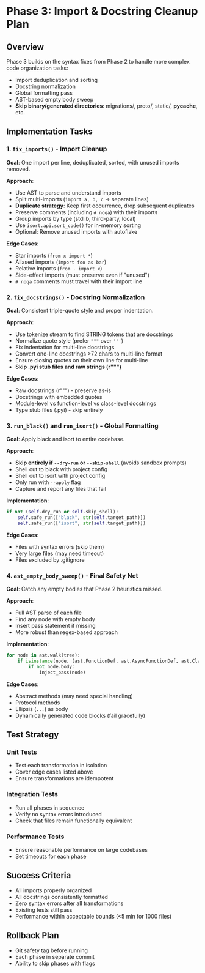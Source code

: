 # Phase 3: Import & Docstring Cleanup Plan

## Overview
Phase 3 builds on the syntax fixes from Phase 2 to handle more complex code organization tasks:
- Import deduplication and sorting
- Docstring normalization
- Global formatting pass
- AST-based empty body sweep
- **Skip binary/generated directories**: migrations/, proto/, static/, __pycache__, etc.

## Implementation Tasks

### 1. `fix_imports()` - Import Cleanup
**Goal**: One import per line, deduplicated, sorted, with unused imports removed.

**Approach**:
- Use AST to parse and understand imports
- Split multi-imports (`import a, b, c` → separate lines)
- **Duplicate strategy**: Keep first occurrence, drop subsequent duplicates
- Preserve comments (including `# noqa`) with their imports
- Group imports by type (stdlib, third-party, local)
- Use `isort.api.sort_code()` for in-memory sorting
- Optional: Remove unused imports with autoflake

**Edge Cases**:
- Star imports (`from x import *`)
- Aliased imports (`import foo as bar`)
- Relative imports (`from . import x`)
- Side-effect imports (must preserve even if "unused")
- `# noqa` comments must travel with their import line

### 2. `fix_docstrings()` - Docstring Normalization
**Goal**: Consistent triple-quote style and proper indentation.

**Approach**:
- Use tokenize stream to find STRING tokens that are docstrings
- Normalize quote style (prefer `"""` over `'''`)
- Fix indentation for multi-line docstrings
- Convert one-line docstrings >72 chars to multi-line format
- Ensure closing quotes on their own line for multi-line
- **Skip .pyi stub files and raw strings (r""")**

**Edge Cases**:
- Raw docstrings (r""") - preserve as-is
- Docstrings with embedded quotes
- Module-level vs function-level vs class-level docstrings
- Type stub files (.pyi) - skip entirely

### 3. `run_black()` and `run_isort()` - Global Formatting
**Goal**: Apply black and isort to entire codebase.

**Approach**:
- **Skip entirely if `--dry-run` or `--skip-shell`** (avoids sandbox prompts)
- Shell out to black with project config
- Shell out to isort with project config
- Only run with `--apply` flag
- Capture and report any files that fail

**Implementation**:
```python
if not (self.dry_run or self.skip_shell):
    self.safe_run(["black", str(self.target_path)])
    self.safe_run(["isort", str(self.target_path)])
```

**Edge Cases**:
- Files with syntax errors (skip them)
- Very large files (may need timeout)
- Files excluded by .gitignore

### 4. `ast_empty_body_sweep()` - Final Safety Net
**Goal**: Catch any empty bodies that Phase 2 heuristics missed.

**Approach**:
- Full AST parse of each file
- Find any node with empty body
- Insert pass statement if missing
- More robust than regex-based approach

**Implementation**:
```python
for node in ast.walk(tree):
    if isinstance(node, (ast.FunctionDef, ast.AsyncFunctionDef, ast.ClassDef)):
        if not node.body:
            inject_pass(node)
```

**Edge Cases**:
- Abstract methods (may need special handling)
- Protocol methods
- Ellipsis (`...`) as body
- Dynamically generated code blocks (fail gracefully)

## Test Strategy

### Unit Tests
- Test each transformation in isolation
- Cover edge cases listed above
- Ensure transformations are idempotent

### Integration Tests
- Run all phases in sequence
- Verify no syntax errors introduced
- Check that files remain functionally equivalent

### Performance Tests
- Ensure reasonable performance on large codebases
- Set timeouts for each phase

## Success Criteria
- All imports properly organized
- All docstrings consistently formatted
- Zero syntax errors after all transformations
- Existing tests still pass
- Performance within acceptable bounds (<5 min for 1000 files)

## Rollback Plan
- Git safety tag before running
- Each phase in separate commit
- Ability to skip phases with flags